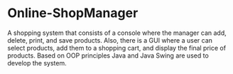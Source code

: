 # Online-ShopManager
 A shopping system that consists of a console where the manager can add, delete, print, and save products. Also, there is a GUI where a user can select products, add them to a shopping cart, and display the final price of products. Based on OOP principles Java and Java Swing are used to develop the system.
